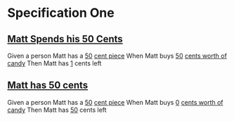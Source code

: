 # Specification One

## [Matt Spends his 50 Cents](- "expected to fail Test c:status=expectedToFail")
Given a person Matt has a [50](- "#amount") [cent piece](- "amountTotal(#amount)")
When Matt buys [50](- "#bought") [cents worth of candy](- "amountSpent(#bought)")
Then Matt has [1](- "?=calculateRemaining()") cents left

## [Matt has 50 cents](- )
Given a person Matt has a [50](- "#amount") [cent piece](- "amountTotal(#amount)")
When Matt buys [0](- "#bought") [cents worth of candy](- "amountSpent(#bought)")
Then Matt has [50](- "?=calculateRemaining()") cents left

